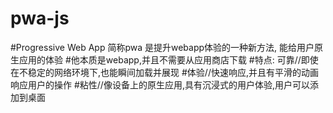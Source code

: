 # pwa-js

#Progressive Web App 简称pwa 是提升webapp体验的一种新方法, 能给用户原生应用的体验 
#他本质是webapp,并且不需要从应用商店下载 
#特点: 可靠//即使在不稳定的网络环境下,也能瞬间加载并展现
      #体验//快速响应,并且有平滑的动画响应用户的操作
      #粘性//像设备上的原生应用,具有沉浸式的用户体验,用户可以添加到桌面
